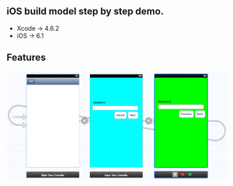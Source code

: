 ## iOS build model step by step demo.

- Xcode -> 4.6.2
- iOS -> 6.1

## Features

![](ios-demo.png)
